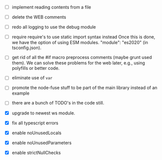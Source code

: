 - [ ] implement reading contents from a file


- [ ] delete the WEB comments
- [ ] redo all logging to use the debug module

- [ ] require require's to use static import syntax instead
Once this is done, we have the option of using ESM modules.
"module": "es2020" (in tsconfig.json).

- [ ] get rid of all the #if macro preprocess comments \(maybe grunt used them\). We can solve these problems for the web later, e.g., using polyfills or better code.
- [ ] eliminate use of `var`
- [ ] promote the node\-fuse stuff to be part of the main library instead of an example
- [ ] there are a bunch of TODO's in the code still.
- [x] upgrade to newest ws module.
- [x] fix all typescript errors
- [x] enable noUnusedLocals
- [x] enable noUnusedParameters
- [x] enable strictNullChecks

